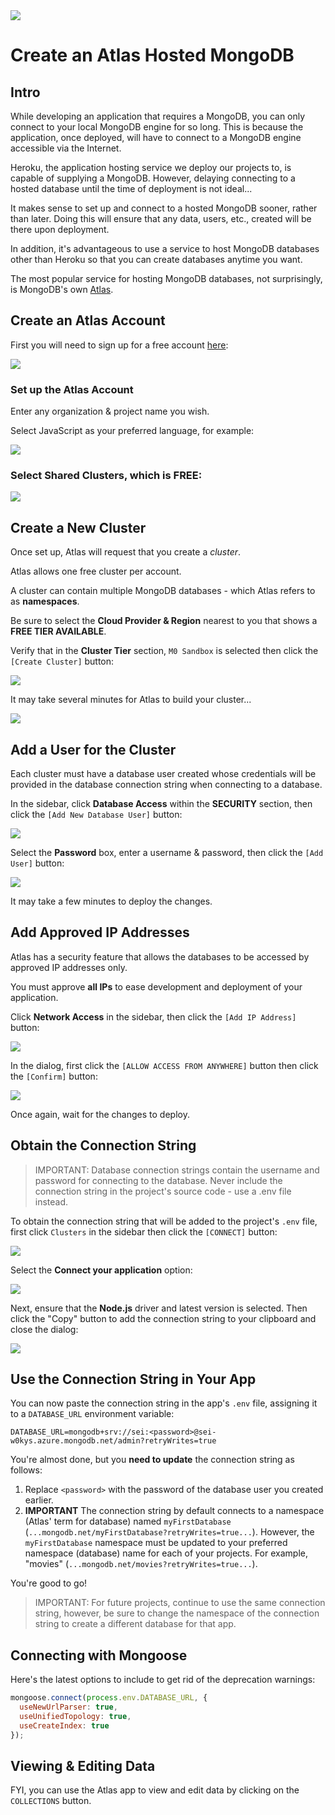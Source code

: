 <img src="https://i.imgur.com/B42NavR.jpg">

# Create an Atlas Hosted MongoDB

## Intro

While developing an application that requires a MongoDB, you can only connect to your local MongoDB engine for so long.  This is because the application, once deployed, will have to connect to a MongoDB engine accessible via the Internet.

Heroku, the application hosting service we deploy our projects to, is capable of supplying a MongoDB.  However, delaying connecting to a hosted database until the time of deployment is not ideal...

It makes sense to set up and connect to a hosted MongoDB sooner, rather than later.  Doing this will ensure that any data, users, etc., created will be there upon deployment.

In addition, it's advantageous to use a service to host MongoDB databases other than Heroku so that you can create databases anytime you want.

The most popular service for hosting MongoDB databases, not surprisingly, is MongoDB's own [Atlas](https://www.mongodb.com/cloud/atlas).

## Create an Atlas Account

First you will need to sign up for a free account [here](https://www.mongodb.com/cloud/atlas/register):

<img src="https://i.imgur.com/dBnD2au.png">

### Set up the Atlas Account

Enter any organization & project name you wish.

Select JavaScript as your preferred language, for example:

<img src="https://i.imgur.com/BxEFUDy.png">

### Select **Shared Clusters**, which is FREE:

<img src="https://i.imgur.com/MQPoanx.png">

## Create a New Cluster

Once set up, Atlas will request that you create a _cluster_.

Atlas allows one free cluster per account.

A cluster can contain multiple MongoDB databases - which Atlas refers to as **namespaces**.

Be sure to select the **Cloud Provider & Region** nearest to you that shows a **FREE TIER AVAILABLE**.

Verify that in the **Cluster Tier** section, `M0 Sandbox` is selected then click the `[Create Cluster]` button:

<img src="https://i.imgur.com/nd2OPEV.png">

It may take several minutes for Atlas to build your cluster...

<img src="https://i.imgur.com/md7oNeT.png">

## Add a User for the Cluster

Each cluster must have a database user created whose credentials will be provided in the database connection string when connecting to a database.

In the sidebar, click **Database Access** within the **SECURITY** section, then click the `[Add New Database User]` button:

<img src="https://i.imgur.com/WLenx3n.png">

Select the **Password** box, enter a username & password, then click the `[Add User]` button:

<img src="https://i.imgur.com/oKQ3Ijm.png">

It may take a few minutes to deploy the changes.

## Add Approved IP Addresses

Atlas has a security feature that allows the databases to be accessed by approved IP addresses only.

You must approve **all IPs** to ease development and deployment of your application.

Click **Network Access** in the sidebar, then click the `[Add IP Address]` button:

<img src="https://i.imgur.com/vrDlu0F.png">

In the dialog, first click the `[ALLOW ACCESS FROM ANYWHERE]` button then click the `[Confirm]` button:

<img src="https://i.imgur.com/lAw8d6P.png">

Once again, wait for the changes to deploy.

## Obtain the Connection String

> IMPORTANT:  Database connection strings contain the username and password for connecting to the database.  Never include the connection string in the project's source code - use a .env file instead.

To obtain the connection string that will be added to the project's `.env` file, first click `Clusters` in the sidebar then click the `[CONNECT]` button:

<img src="https://i.imgur.com/JLjmwXS.png">

Select the **Connect your application** option:

<img src="https://i.imgur.com/qMOAxVV.png">

Next, ensure that the **Node.js** driver and latest version is selected.  Then click the "Copy" button to add the connection string to your clipboard and close the dialog:

<img src="https://i.imgur.com/GbckxoK.png">

## Use the Connection String in Your App

You can now paste the connection string in the app's `.env` file, assigning it to a `DATABASE_URL` environment variable:

```
DATABASE_URL=mongodb+srv://sei:<password>@sei-w0kys.azure.mongodb.net/admin?retryWrites=true
```

You're almost done, but you **need to update** the connection string as follows:

1. Replace `<password>` with the password of the database user you created earlier.
2. **IMPORTANT** The connection string by default connects to a namespace (Atlas' term for database) named `myFirstDatabase` (`...mongodb.net/myFirstDatabase?retryWrites=true...`).  However, the `myFirstDatabase` namespace must be updated to your preferred namespace (database) name for each of your projects.  For example, "movies" (`...mongodb.net/movies?retryWrites=true...`).

You're good to go!

> IMPORTANT: For future projects, continue to use the same connection string, however, be sure to change the namespace of the connection string to create a different database for that app.

## Connecting with Mongoose

Here's the latest options to include to get rid of the deprecation warnings:

```js
mongoose.connect(process.env.DATABASE_URL, {
  useNewUrlParser: true,
  useUnifiedTopology: true,
  useCreateIndex: true
});
```

## Viewing & Editing Data

FYI, you can use the Atlas app to view and edit data by clicking on the `COLLECTIONS` button.


  



